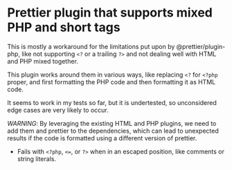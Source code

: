 # Prettier plugin that supports mixed PHP and short tags

This is mostly a workaround for the limitations put upon by @prettier/plugin-php, like not supporting `<?` or a trailing `?>` and not dealing well with HTML and PHP mixed together.

This plugin works around them in various ways, like replacing `<?` for `<?php` proper, and first formatting the PHP code and then formatting it as HTML code.

It seems to work in my tests so far, but it is undertested, so unconsidered edge cases are very likely to occur.

_WARNING_: By leveraging the existing HTML and PHP plugins, we need to add them and prettier to the dependencies, which can lead to unexpected results if the code is formatted using a different version of prettier.

- Fails with `<?php`, `<=`, or `?>` when in an escaped position, like comments or string literals.
